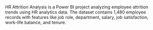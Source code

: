 HR Attrition Analysis is a Power BI project analyzing employee attrition trends using HR analytics data. The dataset contains 1,480 employee records with features like job role, department, salary, job satisfaction, work-life balance, and tenure.
